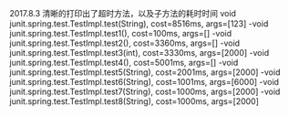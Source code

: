 2017.8.3
清晰的打印出了超时方法，以及子方法的耗时时间
void junit.spring.test.TestImpl.test(String), cost=8516ms, args=[123]
	-void junit.spring.test.TestImpl.test1(), cost=100ms, args=[]
	-void junit.spring.test.TestImpl.test2(), cost=3360ms, args=[]
		-void junit.spring.test.TestImpl.test3(int), cost=3330ms, args=[2000]
	-void junit.spring.test.TestImpl.test4(), cost=5001ms, args=[]
		-void junit.spring.test.TestImpl.test5(String), cost=2001ms, args=[2000]
			-void junit.spring.test.TestImpl.test6(String), cost=1001ms, args=[6000]
		-void junit.spring.test.TestImpl.test7(String), cost=1000ms, args=[2000]
		-void junit.spring.test.TestImpl.test8(String), cost=1000ms, args=[2000] 